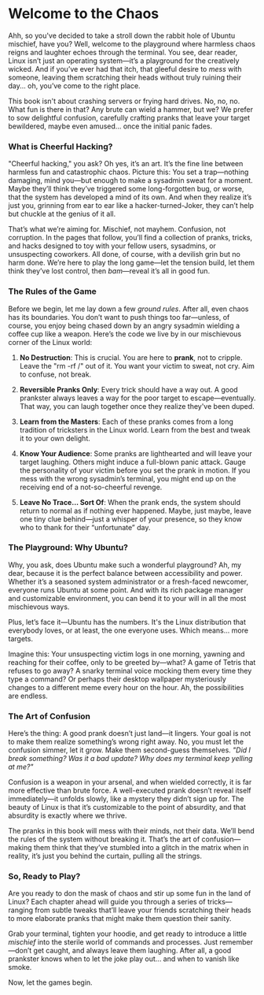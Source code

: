 # **Welcome to the Chaos**
Ahh, so you've decided to take a stroll down the rabbit hole of Ubuntu mischief, have you? Well, welcome to the playground where harmless chaos reigns and laughter echoes through the terminal. You see, dear reader, Linux isn’t just an operating system—it’s a playground for the creatively wicked. And if you’ve ever had that itch, that gleeful desire to *mess* with someone, leaving them scratching their heads without truly ruining their day... oh, you’ve come to the right place. 

This book isn't about crashing servers or frying hard drives. No, no, no. What fun is there in that? Any brute can wield a hammer, but we? We prefer to sow delightful confusion, carefully crafting pranks that leave your target bewildered, maybe even amused... once the initial panic fades.

### **What is Cheerful Hacking?**

"Cheerful hacking," you ask? Oh yes, it’s an art. It’s the fine line between harmless fun and catastrophic chaos. Picture this: You set a trap—nothing damaging, mind you—but enough to make a sysadmin sweat for a moment. Maybe they’ll think they’ve triggered some long-forgotten bug, or worse, that the system has developed a mind of its own. And when they realize it’s just you, grinning from ear to ear like a hacker-turned-Joker, they can’t help but chuckle at the genius of it all.

That’s what we’re aiming for. Mischief, not mayhem. Confusion, not corruption. In the pages that follow, you’ll find a collection of pranks, tricks, and hacks designed to toy with your fellow users, sysadmins, or unsuspecting coworkers. All done, of course, with a devilish grin but no harm done. We’re here to play the long game—let the tension build, let them think they’ve lost control, then *bam*—reveal it’s all in good fun.

### **The Rules of the Game**

Before we begin, let me lay down a few *ground rules*. After all, even chaos has its boundaries. You don’t want to push things too far—unless, of course, you enjoy being chased down by an angry sysadmin wielding a coffee cup like a weapon. Here’s the code we live by in our mischievous corner of the Linux world:

1. **No Destruction**: This is crucial. You are here to **prank**, not to cripple. Leave the "rm -rf /" out of it. You want your victim to sweat, not cry. Aim to confuse, not break.
   
2. **Reversible Pranks Only**: Every trick should have a way out. A good prankster always leaves a way for the poor target to escape—eventually. That way, you can laugh together once they realize they've been duped.

3. **Learn from the Masters**: Each of these pranks comes from a long tradition of tricksters in the Linux world. Learn from the best and tweak it to your own delight.

4. **Know Your Audience**: Some pranks are lighthearted and will leave your target laughing. Others might induce a full-blown panic attack. Gauge the personality of your victim before you set the prank in motion. If you mess with the wrong sysadmin’s terminal, you might end up on the receiving end of a not-so-cheerful revenge.

5. **Leave No Trace... Sort Of**: When the prank ends, the system should return to normal as if nothing ever happened. Maybe, just maybe, leave one tiny clue behind—just a whisper of your presence, so they know who to thank for their “unfortunate” day.

### **The Playground: Why Ubuntu?**

Why, you ask, does Ubuntu make such a wonderful playground? Ah, my dear, because it is the perfect balance between accessibility and power. Whether it’s a seasoned system administrator or a fresh-faced newcomer, everyone runs Ubuntu at some point. And with its rich package manager and customizable environment, you can bend it to your will in all the most mischievous ways.

Plus, let’s face it—Ubuntu has the numbers. It's the Linux distribution that everybody loves, or at least, the one everyone uses. Which means... more targets.

Imagine this: Your unsuspecting victim logs in one morning, yawning and reaching for their coffee, only to be greeted by—what? A game of Tetris that refuses to go away? A snarky terminal voice mocking them every time they type a command? Or perhaps their desktop wallpaper mysteriously changes to a different meme every hour on the hour. Ah, the possibilities are endless. 

### **The Art of Confusion**

Here’s the thing: A good prank doesn’t just land—it lingers. Your goal is not to make them realize something’s wrong right away. No, you must let the confusion simmer, let it grow. Make them second-guess themselves. *"Did I break something? Was it a bad update? Why does my terminal keep yelling at me?"*

Confusion is a weapon in your arsenal, and when wielded correctly, it is far more effective than brute force. A well-executed prank doesn’t reveal itself immediately—it unfolds slowly, like a mystery they didn’t sign up for. The beauty of Linux is that it’s customizable to the point of absurdity, and that absurdity is exactly where we thrive.

The pranks in this book will mess with their minds, not their data. We’ll bend the rules of the system without breaking it. That’s the art of confusion—making them think that they’ve stumbled into a glitch in the matrix when in reality, it’s just you behind the curtain, pulling all the strings.

### **So, Ready to Play?**

Are you ready to don the mask of chaos and stir up some fun in the land of Linux? Each chapter ahead will guide you through a series of tricks—ranging from subtle tweaks that’ll leave your friends scratching their heads to more elaborate pranks that might make them question their sanity.

Grab your terminal, tighten your hoodie, and get ready to introduce a little *mischief* into the sterile world of commands and processes. Just remember—don’t get caught, and always leave them laughing. After all, a good prankster knows when to let the joke play out... and when to vanish like smoke.

Now, let the games begin.
